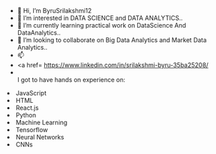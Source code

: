 - 👋 Hi, I’m ByruSrilakshmi12
- 👀 I’m interested in DATA SCIENCE and DATA ANALYTICS..
- 🌱 I’m currently learning  practical work on DataScience And DataAnalytics..
- 💞️ I’m looking to collaborate on Big Data Analytics and Market Data Analytics.. 
- 📫 <li><a href=
      https://www.linkedin.com/in/srilakshmi-byru-35ba25208/
- <br>I got to have hands on experience on:
<li>JavaScript
<li>HTML
<li>React.js
<li>Python
<li>Machine Learning
<li>Tensorflow
<li>Neural Networks
<li>CNNs



<!---
ByruSrilakshmi12/ByruSrilakshmi12 is a ✨ special ✨ repository because its `README.md` (this file) appears on your GitHub profile.
You can click the Preview link to take a look at your changes.
--->
